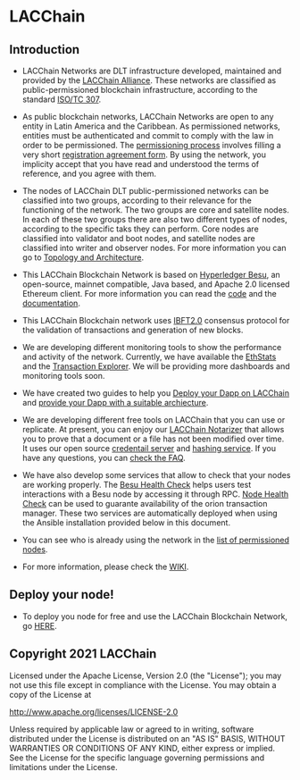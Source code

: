 # LACChain #

## Introduction

* LACChain Networks are DLT infrastructure developed, maintained and provided by the [LACChain Alliance](https://www.iadb.org/en/news/global-alliance-promote-use-blockchain-latin-america-and-caribbean). These networks are classified as public-permissioned blockchain infrastructure, according to the standard [ISO/TC 307](https://www.iso.org/committee/6266604.html). 

* As public blockchain networks, LACChain Networks are open to any entity in Latin America and the Caribbean. As permissioned networks, entities must be authenticated and commit to comply with the law in order to be permissioned. The [permissioning process](https://github.com/lacchain/pantheon-network/blob/master/PERMISSIONING_PROCESS.md) involves filling a very short [registration agreement form](https://github.com/lacchain/besu-network/blob/master/NODE_AGREEMENT.md). By using the network, you implicity accept that you have read and understood the terms of reference, and you agree with them.

* The nodes of LACChain DLT public-permissioned networks can be classified into two groups, according to their relevance for the functioning of the network. The two groups are core and satellite nodes. In each of these two groups there are also two different types of nodes, according to the specific taks they can perform. Core nodes are classified into validator and boot nodes, and satellite nodes are classified into writer and observer nodes. For more information you can go to [Topology and Architecture](https://github.com/lacchain/pantheon-network/blob/master/TOPOLOGY_AND_ARCHITECTURE.md).

* This LACChain Blockchain Network is based on [Hyperledger Besu](https://www.hyperledger.org/projects/besu), an open-source, mainnet compatible, Java based, and Apache 2.0 licensed Ethereum client. For more information you can read the [code](https://github.com/hyperledger/besu) and the [documentation](https://github.com/hyperledger/besu-docs).

* This LACChain Blockchain network uses [IBFT2.0](https://docs.pantheon.pegasys.tech/en/latest/Consensus-Protocols/IBFT/) consensus protocol for the validation of transactions and generation of new blocks.

* We are developing different monitoring tools to show the performance and activity of the network. Currently, we have available the [EthStats](http://dashboard.lacchain.net/) and the [Transaction Explorer](http://explorer.lacchain.net/). We will be providing more dashboards and monitoring tools soon.

* We have created two guides to help you [Deploy your Dapp on LACChain](https://github.com/lacchain/besu-network/blob/master/DEPLOY_APPLICATIONS.md) and [provide your Dapp with a suitable archiecture](https://github.com/lacchain/besu-network/blob/master/DAPP_ARCHITECTURE.md).

* We are developing different free tools on LACChain that you can use or replicate. At present, you can enjoy our [LACChain Notarizer](https://notarizer.lacchain.net/) that allows you to prove that a document or a file has not been modified over time. It uses our open source [credentail server](https://github.com/lacchain/credential-server) and [hashing service](https://github.com/lacchain/hashing-service). If you have any questions, you can [check the FAQ](https://medium.com/@lacchain.official/lacchain-notarizer-faq-6ae3dbb3441e).

* We have also develop some services that allow to check that your nodes are working properly. The [Besu Health Check](https://github.com/lacchain/besu-healthcheck) helps users test interactions with a Besu node by accessing it through RPC. [Node Health Check](https://github.com/lacchain/node-health-check) can be used to guarante availability of the orion transaction manager. These two services are automatically deployed when using the Ansible installation provided below in this document.

* You can see who is already using the network in the [list of permissioned nodes](https://github.com/lacchain/besu-network/blob/master/NODE_LIST.md).

* For more information, please check the [WIKI](https://github.com/lacchain/wiki/blob/main/README.md).

## Deploy your node!

* To deploy you node for free and use the LACChain Blockchain Network, go [HERE](https://github.com/lacchain/besu-network/blob/master/DEPLOY_NODE.md). 

## Copyright 2021 LACChain

Licensed under the Apache License, Version 2.0 (the "License");
you may not use this file except in compliance with the License.
You may obtain a copy of the License at

http://www.apache.org/licenses/LICENSE-2.0

Unless required by applicable law or agreed to in writing, software
distributed under the License is distributed on an "AS IS" BASIS,
WITHOUT WARRANTIES OR CONDITIONS OF ANY KIND, either express or implied.
See the License for the specific language governing permissions and
limitations under the License.

